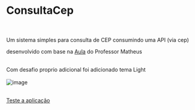 # ConsultaCep<br><br>

Um sistema simples para consulta de CEP consumindo uma API (via cep)<br>

desenvolvido com base na <a href="https://www.youtube.com/watch?v=FMaEIVdaAFo&ab_channel=MatheusBattisti-HoradeCodar">Aula</a> do Professor Matheus <br><br>

Com desafio proprio adicional foi adicionado tema Light<br><br>
![image](https://user-images.githubusercontent.com/20055120/176965500-2fea6b68-cfbc-44db-994b-2deb470a5fd7.png)<br><br>


<a href="https://helenonascimento.github.io/ConsultaCep/">Teste a aplicação</a>
